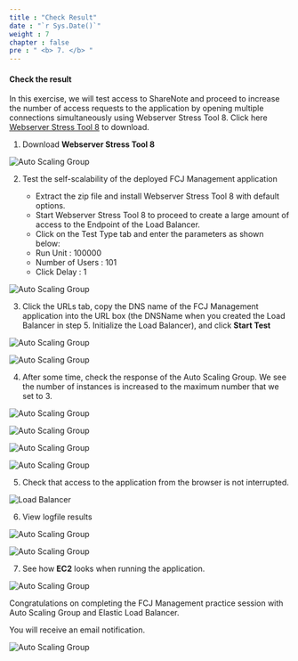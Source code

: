 ```yaml
---
title : "Check Result"
date : "`r Sys.Date()`"
weight : 7
chapter : false
pre : " <b> 7. </b> "
---
```


#### Check the result

In this exercise, we will test access to ShareNote and proceed to increase the number of access requests to the application by opening multiple connections simultaneously using Webserver Stress Tool 8. Click here [Webserver Stress Tool 8](https://www.paessler.com/tools/webstress) to download.

1. Download **Webserver Stress Tool 8**

![Auto Scaling Group](/images/17/0001.png?featherlight=false&width=90pc)

2. Test the self-scalability of the deployed FCJ Management application

   - Extract the zip file and install Webserver Stress Tool 8 with default options.
   - Start Webserver Stress Tool 8 to proceed to create a large amount of access to the Endpoint of the Load Balancer.
   - Click on the Test Type tab and enter the parameters as shown below:
   - Run Unit : 100000
   - Number of Users : 101
   - Click Delay : 1

![Auto Scaling Group](/images/17/0001.png?featherlight=false&width=90pc)

3. Click the URLs tab, copy the DNS name of the FCJ Management application into the URL box (the DNSName when you created the Load Balancer in step 5. Initialize the Load Balancer), and click **Start Test**

![Auto Scaling Group](/images/17/0002.png?featherlight=false&width=90pc)

![Auto Scaling Group](/images/17/0003.png?featherlight=false&width=90pc)

4. After some time, check the response of the Auto Scaling Group. We see the number of instances is increased to the maximum number that we set to 3.


![Auto Scaling Group](/images/17/0004.png?featherlight=false&width=90pc)

![Auto Scaling Group](/images/17/0006.png?featherlight=false&width=90pc)

![Auto Scaling Group](/images/17/0008.png?featherlight=false&width=90pc)

![Auto Scaling Group](/images/17/0009.png?featherlight=false&width=90pc)

5. Check that access to the application from the browser is not interrupted.


![Load Balancer](/images/15/0009.png?featherlight=false&width=90pc)

6. View logfile results

![Auto Scaling Group](/images/17/0005.png?featherlight=false&width=90pc)

![Auto Scaling Group](/images/17/0007.png?featherlight=false&width=90pc)

7. See how **EC2** looks when running the application.

![Auto Scaling Group](/images/17/00010.png?featherlight=false&width=90pc)

Congratulations on completing the FCJ Management practice session with Auto Scaling Group and Elastic Load Balancer.

You will receive an email notification.

![Auto Scaling Group](/images/17/00013.png?featherlight=false&width=90pc)